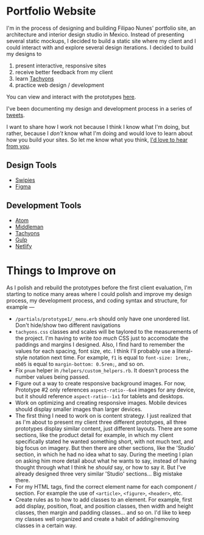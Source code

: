 # Portfolio Website

I'm in the process of designing and building Filipao Nunes' portfolio site, an architecture and interior design studio in Mexico. Instead of presenting several static mockups, I decided to build a static site where my client and I could interact with and explore several design iterations. I decided to build my designs to
  1. present interactive, responsive sites
  2. receive better feedback from my client
  3. learn [Tachyons](http://tachyons.io)
  4. practice web design / development

You can view and interact with the prototypes [here](http://prototypes.netlify.com/).

I've been documenting my design and development process in a series of [tweets](https://twitter.com/claudiovallejop/status/781175709821575168).

I want to share how I work not because I think I know what I'm doing, but rather, because I _don't_ know what I'm doing and would love to learn about how you build your sites. So let me know what you think, [I'd love to hear from you](https://twitter.com/claudiovallejop).


## Design Tools
+ [Swipies](http://www.swipi.es/)
+ [Figma](https://www.figma.com/)

## Development Tools
+ [Atom](https://atom.io/)
+ [Middleman](https://middlemanapp.com/)
+ [Tachyons](http://tachyons.io)
+ [Gulp](http://gulpjs.com/)
+ [Netlify](https://www.netlify.com/)


# Things to Improve on
As I polish and rebuild the prototypes before the first client evaluation, I'm starting to notice many areas where I could polish and improve my design process, my development process, and coding syntax and structure, for example —
  + `/partials/prototype1/_menu.erb` should only have one unordered list. Don't hide/show two different navigations
  + `tachyons.css` classes and scales will be taylored to the measurements of the project. I'm having to write _too much_ CSS just to accomodate the paddings and margins I designed. Also, I find hard to remember the values for each spacing, font size, etc. I think I'll probably use a literal-style notation next time. For example, `f1` is equal to `font-size: 1rem;`, `mb05` is equal to `margin-bottom: 0.5rem;`, and so on.
  + Fix `pnum` helper in `/helpers/custom_helpers.rb`. It doesn't process the number values being passed.
  + Figure out a way to create responsive background images. For now, Prototype #2 only references `aspect-ratio--6x4` images for any device, but it should reference `aspect-ratio--1x1` for tablets and desktops.
  + Work on optimizing and creating responsive images. Mobile devices should display smaller images than larger devices.
  + The first thing I need to work on is content strategy. I just realized that as I'm about to present my client three different prototypes, all three prototypes display similar content, just different layouts. There are some sections, like the product detail for example, in which my client specifically stated he wanted something short, with not much text, and big focus on imagery. But then there are other sections, like the 'Studio' section, in which he had no idea what to say. During the meeting I plan on asking him more detail about what he wants to say, instead of having thought through what I think he _should_ say, or how to say it. But I've already designed three very similar 'Studio' sections... Big mistake there.
  + For my HTML tags, find the correct element name for each component / section. For example the use of `<article>`, `<figure>`, `<header>`, etc.
  + Create rules as to how to add classes to an element. For example, first add display, position, float, and position classes, then width and height classes, then margin and padding classes... and so on. I'd like to keep my classes well organized and create a habit of adding/removing classes in a certain way.
